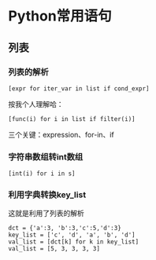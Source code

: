 # Python常用语句

## 列表

### 列表的解析

    [expr for iter_var in list if cond_expr]

按我个人理解哈：

    [func(i) for i in list if filter(i)]

三个关键：expression、for-in、if

### 字符串数组转int数组

    [int(i) for i in s]

### 利用字典转换key_list

这就是利用了列表的解析

    dct = {'a':3, 'b':3,'c':5,'d':3}
    key_list = ['c', 'd', 'a', 'b', 'd']
    val_list = [dct[k] for k in key_list]
    val_list = [5, 3, 3, 3, 3]
